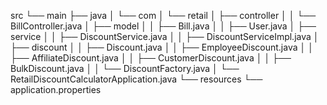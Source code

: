src
└── main
├── java
│   └── com
│       └── retail
│           ├── controller
│           │   └── BillController.java
│           ├── model
│           │   ├── Bill.java
│           │   ├── User.java
│           ├── service
│           │   ├── DiscountService.java
│           │   ├── DiscountServiceImpl.java
│           ├── discount
│           │   ├── Discount.java
│           │   ├── EmployeeDiscount.java
│           │   ├── AffiliateDiscount.java
│           │   ├── CustomerDiscount.java
│           │   ├── BulkDiscount.java
│           │   └── DiscountFactory.java
│           └── RetailDiscountCalculatorApplication.java
└── resources
└── application.properties
